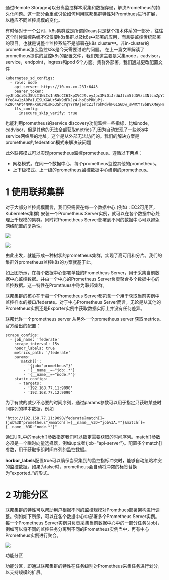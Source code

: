 
通过Remote Storage可以分离监控样本采集和数据存储，解决Prometheus的持久化问题。这一部分会重点讨论如何利用联邦集群特性对Promthues进行扩展，以适应不同监控规模的变化。

有时候对于一个公司，k8s集群或是所谓的caas只是整个技术体系的一部分，往往这个时候监控系统不仅仅要k8s集群以及k8s中部署的应用，而且要监控传统部署的项目。也就是说整个监控系统不是部署在k8s cluster中。非in-cluster的prometheus怎么监控k8s是今天需要讨论的问题。
在上一篇文章解读了prometheus提供的监控k8s的配置文件，我们知道主要是采集node，cadvisor，service，endpoint，ingress和pod 6个方面。集群外部署，我们通过更改配置文件

```
kubernetes_sd_configs:
  - role: node
    api_server: https://10.xx.xx.231:6443
    bearer_token: eyJhbGciOiJSUzI1NiIsInR5cCI6IkpXVCJ9.eyJpc3MiOiJrdWJlcm5ldGVzL3NlcnZpY2VhY2NvdW50Iiwia3ViZXJuZXRlcy5pby9zZXJ2aWNlYWNjb3VudC9uYW1lc3BhY2UiOiJrdWJlLXN5c3RlbSIsImt14dmTJfPP5XNYiwPBW-ffe84w1zA0PaIUISUXGWUr5Ak9dFkJz4-ho0pPRKuPj-KZ8C4APt4NVKFXnO3WisR63ShCYqYYrOAjerCZIfrokMdvhPG1S6Dw_swWtYTSbBVXMeyHrC9OqvXz3jdi4vnKYJgA
    tls_config:
      insecure_skip_verify: true
```

也能利用prometheus的service discovery功能监控一些指标，比如node，cadvisor，但是其他的无法全部获取metrics了,因为自动发现了一些k8s中service网络层的地址，这个是从外部无法访问的。我们的解决方案是prometheus的federation模式来解决该问题

此外联邦模式可以实现prometheus监控prometheus。遵循以下两点：
- 网格模式。在同一个数据中心，每个prometheus监控其他的prometheus。
- 上下级模式。上一级的prometheus监控数据中心级别的prometheus。

# 1 使用联邦集群

对于大部分监控规模而言，我们只需要在每一个数据中心 (例如：EC2可用区，Kubernetes集群) 安装一个Prometheus Server实例，就可以在各个数据中心处理上千规模的集群。同时将Prometheus Server部署到不同的数据中心可以避免网络配置的复杂性。

![](https://yunlzheng.gitbook.io/~gitbook/image?url=https%3A%2F%2F2416223964-files.gitbook.io%2F%7E%2Ffiles%2Fv0%2Fb%2Fgitbook-legacy-files%2Fo%2Fassets%252F-LBdoxo9EmQ0bJP2BuUi%252F-LVS55BPP8pCGOwigu4D%252F-LVS5AfNN1MfzdymIFH0%252Fprometheus_feradtion.png%3Fgeneration%3D1546676387737273%26alt%3Dmedia&width=768&dpr=4&quality=100&sign=7dfc5b6b&sv=1)

![](https://img2018.cnblogs.com/blog/1354564/201902/1354564-20190225185520782-1386148331.png)

由此出发，就能形成一种树状的prometheus集群，实现了高可用和分片。我们的集群外prometheus监控k8s的方案就基于此。



如上图所示，在每个数据中心部署单独的Prometheus Server，用于采集当前数据中心监控数据。并由一个中心的Prometheus Server负责聚合多个数据中心的监控数据。这一特性在Promthues中称为联邦集群。

联邦集群的核心在于每一个Prometheus Server都包含一个用于获取当前实例中监控样本的接口/federate。对于中心Prometheus Server而言，无论是从其他的Prometheus实例还是Exporter实例中获取数据实际上并没有任何差异。

联邦允许一个prometheus server 从另外一个prometheus server 获取metrics。官方给出的配置：
```
scrape_configs:
  - job_name: 'federate'
    scrape_interval: 15s
    honor_labels: true
    metrics_path: '/federate'
    params:
      'match[]':
        - '{job="prometheus"}'
        - '{__name__=~"job:.*"}'
        - '{__name__=~"node.*"}'
    static_configs:
      - targets:
        - '192.168.77.11:9090'
        - '192.168.77.12:9090'
```

为了有效的减少不必要的时间序列，通过params参数可以用于指定只获取某些时间序列的样本数据，例如

```
"http://192.168.77.11:9090/federate?match[]={job%3D"prometheus"}&match[]={__name__%3D~"job%3A.*"}&match[]={__name__%3D~"node.*"}"
```

通过URL中的match[]参数指定我们可以指定需要获取的时间序列。match[]参数必须是一个瞬时向量选择器，例如up或者{job="api-server"}。配置多个match[]参数，用于获取多组时间序列的监控数据。

**horbor_labels**配置true可以确保当采集到的监控指标冲突时，能够自动忽略冲突的监控数据。如果为false时，prometheus会自动将冲突的标签替换为”exported_“的形式。



# 2 功能分区

联邦集群的特性可以帮助用户根据不同的监控规模对Promthues部署架构进行调整。例如如下所示，可以在各个数据中心中部署多个Prometheus Server实例。每一个Prometheus Server实例只负责采集当前数据中心中的一部分任务(Job)，例如可以将不同的监控任务分离到不同的Prometheus实例当中，再有中心Prometheus实例进行聚合。

![](https://yunlzheng.gitbook.io/~gitbook/image?url=https%3A%2F%2F2416223964-files.gitbook.io%2F%7E%2Ffiles%2Fv0%2Fb%2Fgitbook-legacy-files%2Fo%2Fassets%252F-LBdoxo9EmQ0bJP2BuUi%252F-LVS55BPP8pCGOwigu4D%252F-LPufOxe8OObithx3ftP%252Fprometheus_feradtion_2.png%3Fgeneration%3D1546676377255440%26alt%3Dmedia&width=768&dpr=4&quality=100&sign=34ecd95&sv=1)

功能分区

功能分区，即通过联邦集群的特性在任务级别对Prometheus采集任务进行划分，以支持规模的扩展。



